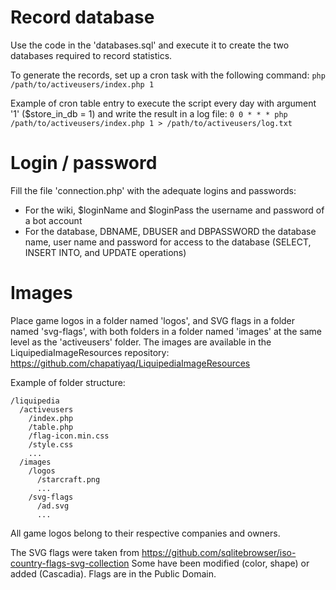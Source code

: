 Record database
===============
Use the code in the 'databases.sql' and execute it to create the two databases required to record statistics.

To generate the records, set up a cron task with the following command:
`php /path/to/activeusers/index.php 1`

Example of cron table entry to execute the script every day with argument '1' ($store\_in\_db = 1) and write the result in a log file:
`0 0 * * * php /path/to/activeusers/index.php 1 > /path/to/activeusers/log.txt`

Login / password
================

Fill the file 'connection.php' with the adequate logins and passwords:
* For the wiki, $loginName and $loginPass the username and password of a bot account
* For the database, DBNAME, DBUSER and DBPASSWORD the database name, user name and password for access to the database (SELECT, INSERT INTO, and UPDATE operations)

Images
======

Place game logos in a folder named 'logos', and SVG flags in a folder named 'svg-flags', with both folders in a folder named 'images' at the same level as the 'activeusers' folder.
The images are available in the LiquipediaImageResources repository: https://github.com/chapatiyaq/LiquipediaImageResources

Example of folder structure:

```
/liquipedia
  /activeusers
    /index.php
    /table.php
    /flag-icon.min.css
    /style.css
    ...
  /images
    /logos
      /starcraft.png
      ...
    /svg-flags
      /ad.svg
      ...
```

All game logos belong to their respective companies and owners.

The SVG flags were taken from https://github.com/sqlitebrowser/iso-country-flags-svg-collection
Some have been modified (color, shape) or added (Cascadia). Flags are in the Public Domain.